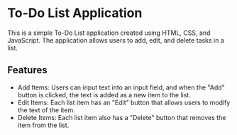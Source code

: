 # To-Do List Application 

This is a simple To-Do List application created using HTML, CSS, and JavaScript. 
The application allows users to add, edit, and delete tasks in a list.

## Features
 - Add Items: Users can input text into an input field, and when the "Add" button is clicked, the text is added as a new item to the list.
 - Edit Items: Each list item has an "Edit" button that allows users to modify the text of the item.
 - Delete Items: Each list item also has a "Delete" button that removes the item from the list.
